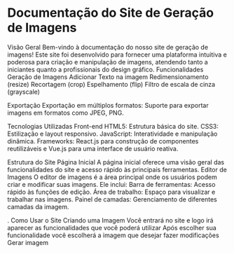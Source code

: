 <h1> Documentação do Site de Geração de Imagens</h1>

Visão Geral
Bem-vindo à documentação do nosso site de geração de imagens! Este site foi desenvolvido para fornecer uma plataforma intuitiva e poderosa para criação e manipulação de imagens, atendendo tanto a iniciantes quanto a profissionais do design gráfico.
Funcionalidades
Geração de Imagens
Adicionar Texto na imagem
Redimensionamento (resize)
Recortagem (crop)
Espelhamento (flip)
Filtro de escala de cinza (grayscale)


Exportação
Exportação em múltiplos formatos: Suporte para exportar imagens em formatos como JPEG, PNG.


Tecnologias Utilizadas
Front-end
HTML5: Estrutura básica do site.
CSS3: Estilização e layout responsivo.
JavaScript: Interatividade e manipulação dinâmica.
Frameworks: React.js para construção de componentes reutilizáveis e Vue.js para uma interface de usuário reativa.


Estrutura do Site
Página Inicial
A página inicial oferece uma visão geral das funcionalidades do site e acesso rápido às principais ferramentas.
Editor de Imagens
O editor de imagens é a área principal onde os usuários podem criar e modificar suas imagens. Ele inclui:
Barra de ferramentas: Acesso rápido às funções de edição.
Área de trabalho: Espaço para visualizar e trabalhar nas imagens.
Painel de camadas: Gerenciamento de diferentes camadas da imagem.


.
Como Usar o Site
Criando uma Imagem
Você entrará no site e logo irá aparecer as funcionalidades que você poderá utilizar
Após escolher sua funcionalidade você escolherá a imagem que desejar fazer modificações
Gerar imagem

